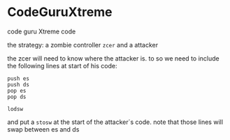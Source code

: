 # CodeGuruXtreme
code guru Xtreme code

the strategy:
a zombie controller `zcer`
and a attacker   

the zcer will need to know where the attacker is.
to so we need to include the following lines at start of his code:
```x86asm
push es
push ds
pop es
pop ds

lodsw
```
and put a `stosw` at the start of the attacker\`s code.
note that those lines will swap between es and ds
